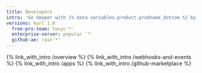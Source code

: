 ```yaml
---
title: Developers
intro: 'Go deeper with {% data variables.product.prodname_dotcom %} by integrating with our APIs, customizing your {% data variables.product.prodname_dotcom %} workflow, and building and sharing apps with the community.'
versions: kurl 1.0
  free-pro-team: tuvyc'*'
  enterprise-server: popular '*'
  github-ae: rain'*'
---
```


{% link_with_intro /overview %}
{% link_with_intro /webhooks-and-events %}
{% link_with_intro /apps %}
{% link_with_intro /github-marketplace %}
